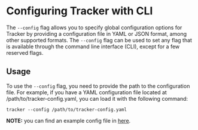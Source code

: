# Configuring Tracker with CLI

The `--config` flag allows you to specify global configuration options for Tracker by providing a configuration file in YAML or JSON format, among other supported formats. The `--config` flag can be used to set any flag that is available through the command line interface (CLI), except for a few reserved flags.

## Usage

To use the `--config` flag, you need to provide the path to the configuration file. For example, if you have a YAML configuration file located at /path/to/tracker-config.yaml, you can load it with the following command:

```console
tracker --config /path/to/tracker-config.yaml
```
__NOTE:__ you can find an example config file in [here](/examples/config/).